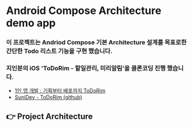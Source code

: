 # Android Compose Architecture demo app

### 이 프로젝트는 Andriod Compose 기본 Architecture 설계를 목표로한 간단한 Todo 리스트 기능을 구현 했습니다.
### 지인분의 iOS 'ToDoRim - 할일관리, 미리알림'을 클론코딩 진행 했습니다.
- [1인 앱 개발 : 기획부터 배포까지 ToDoRim](https://sunidev.tistory.com/29)
- [SuniDev - ToDoRim (github)](https://github.com/SuniDev/ToDoRim)


👉 Project Architecture
-

